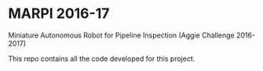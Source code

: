 # MARPI 2016-17
Miniature Autonomous Robot for Pipeline Inspection (Aggie Challenge 2016-2017)

This repo contains all the code developed for this project.
